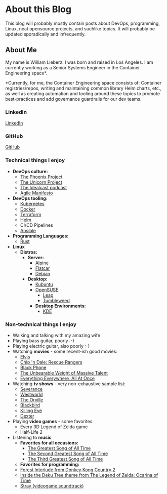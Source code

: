 # About this Blog

This blog will probably mostly contain posts about DevOps, 
programming, Linux, neat opensource projects, and suchlike topics. It will 
probably be updated sporadically and infrequently.

## About Me

My name is William Lieberz. I was born and raised in Los Angeles.
I am currently working as a Senior Systems Engineer in the Container Engineering space*.

*Currently, for me, the Container Engineering space consists of: Container registries/repos, writing and maintaining common library Helm charts, etc., as
well as creating automation and tooling around these topics to promote best-practices and add governance guardrails for our dev teams.

### LinkedIn
[LinkedIn](https://www.linkedin.com/in/william-lieberz-44b91861/)

### GitHub
[GitHub](https://github.com/wlieberz)

### Technical things I enjoy

- **DevOps culture:**
  - [The Phoenix Project](https://itrevolution.com/the-phoenix-project/)
  - [The Unicorn Project](https://itrevolution.com/the-unicorn-project/)
  - [The Idealcast podcast](https://itrevolution.com/the-idealcast-podcast/)
  - [Agile Manifesto](https://agilemanifesto.org/)
- **DevOps tooling:**
  - [Kubernetes](https://kubernetes.io/)
  - [Docker](https://www.docker.com/)
  - [Terraform](https://www.terraform.io/)
  - [Helm](https://helm.sh/)
  - CI/CD Pipelines
  - [Ansible](https://www.ansible.com/)
- **Programming Languages:**
  - [Rust](https://www.rust-lang.org/)
- **Linux**
  - **Distros:**
    - **Server:**
      - [Alpine](https://www.alpinelinux.org/)
      - [Flatcar](https://flatcar-linux.org/)
      - [Debian](https://www.debian.org/)
    - **Desktop:**
      - [Kubuntu](https://kubuntu.org/)
      - [OpenSUSE](https://www.opensuse.org)
        - [Leap](https://www.opensuse.org/#Leap)
        - [Tumbleweed](https://www.opensuse.org/#Tumbleweed)
      - **Desktop Environments:**
        - [KDE](https://kde.org/)


### Non-technical things I enjoy

  - Walking and talking with my amazing wife
  - Playing bass guitar, poorly :-)
  - Playing electric guitar, also poorly :-)
  - Watching **movies** - some recent-ish good movies:
      - [Elvis](https://www.imdb.com/title/tt3704428/)
      - [Chip 'n Dale: Rescue Rangers](https://www.imdb.com/title/tt3513500/)
      - [Black Phone](https://www.imdb.com/title/tt7144666/)
      - [The Unbearable Weight of Massive Talent](https://www.imdb.com/title/tt11291274/)
      - [Everything Everywhere, All At Once](https://www.imdb.com/title/tt6710474/)
  - Watching **tv shows** - very non-exhaustive sample list:
     - [Severance](https://www.imdb.com/title/tt11280740/)
     - [Westworld](https://www.imdb.com/title/tt0475784/)
     - [The Orville](https://www.imdb.com/title/tt5691552/)
     - [Blackbird](https://www.imdb.com/title/tt4301160/)
     - [Killing Eve](https://www.imdb.com/title/tt7016936/)
     - [Dexter](https://www.imdb.com/title/tt0773262/)
  - Playing **video games** - some favorites:
    - Every 3D Legend of Zelda game
    - Half-Life 2
  - Listening to **music**
    - **Favorites for all occasions:**
      - [The Greatest Song of All Time](https://youtu.be/dQw4w9WgXcQ)
      - [The Second Greatest Song of All Time](https://youtu.be/gkTb9GP9lVI)
      - [The Third Greatest Song of All Time](https://youtu.be/ZZ5LpwO-An4)
    - **Favorites for programming:**
    - [Forest Interlude from Donkey Kong Country 2](https://youtu.be/Xhy3G7-2fcY)
    - [Inside the Deku Tree theme from The Legend of Zelda: Ocarina of Time](https://youtu.be/l6SUONt4Czo)
    - [Stray (videogame soundtrack)](https://youtu.be/-K0Ne8otETY)
